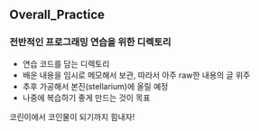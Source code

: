 ## __Overall_Practice__

### 전반적인 프로그래밍 연습을 위한 디렉토리

- 연습 코드를 담는 디렉토리
- 배운 내용을 임시로 메모해서 보관, 따라서 아주 raw한 내용의 글 위주
- 추후 가공해서 본진(stellarium)에 올릴 예정
- 나중에 복습하기 좋게 만드는 것이 목표

코린이에서 코인물이 되기까지 힘내자!
